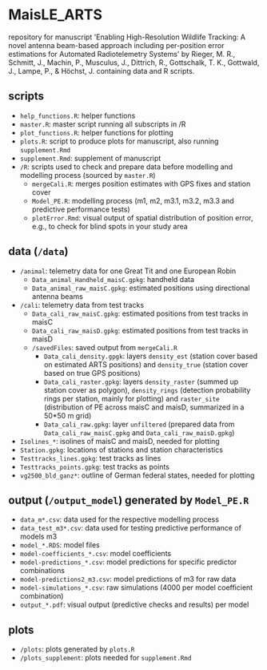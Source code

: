 # MaisLE_ARTS

repository for manuscript 'Enabling High-Resolution Wildlife Tracking: A novel antenna beam-based approach including per-position error estimations for Automated Radiotelemetry Systems' by Rieger, M. R., Schmitt, J., Machin, P., Musculus, J., Dittrich, R., Gottschalk, T. K., Gottwald, J., Lampe, P., & Höchst, J. containing data and R scripts.  

## scripts

- `help_functions.R`: helper functions  
- `master.R`: master script running all subscripts in /R    
- `plot_functions.R`: helper functions for plotting  
- `plots.R`: script to produce plots for manuscript, also running `supplement.Rmd`  
- `supplement.Rmd`: supplement of manuscript  
- `/R`: scripts used to check and prepare data before modelling and modelling process (sourced by `master.R`)  
  - `mergeCali.R`: merges position estimates with GPS fixes and station cover  
  - `Model_PE.R`: modelling process (m1, m2, m3.1, m3.2, m3.3 and predictive performance tests)  
  - `plotError.Rmd`: visual output of spatial distribution of position error, e.g., to check for blind spots in your study area   

## data (`/data`)

- `/animal`: telemetry data for one Great Tit and one European Robin  
  - `Data_animal_Handheld_maisC.gpkg`: handheld data  
  - `Data_animal_raw_maisC.gpkg`: estimated positions using directional antenna beams  
- `/cali`: telemetry data from test tracks  
  - `Data_cali_raw_maisC.gpkg`: estimated positions from test tracks in maisC  
  - `Data_cali_raw_maisD.gpkg`: estimated positions from test tracks in maisD  
  - `/savedFiles`: saved output from `mergeCali.R`  
    - `Data_cali_density.gpgk`: layers `density_est` (station cover based on estimated ARTS positions) and `density_true` (station cover based on true GPS positions)  
    - `Data_cali_raster.gpkg`: layers `density_raster` (summed up station cover as polygon), `density_rings` (detection probability rings per station, mainly for plotting) and `raster_site` (distribution of PE across maisC and maisD, summarized in a 50*50 m grid)    
    - `Data_cali_raw.gpkg`: layer `unfiltered` (prepared data from `Data_cali_raw_maisC.gpkg` and `Data_cali_raw_maisD.gpkg`)  
- `Isolines_*`: isolines of maisC and maisD, needed for plotting  
- `Station.gpkg`: locations of stations and station characteristics  
- `Testtracks_lines.gpkg`: test tracks as lines  
- `Testtracks_points.gpkg`: test tracks as points  
- `vg2500_bld_ganz*`: outline of German federal states, needed for plotting  
    
## output (`/output_model`) generated by `Model_PE.R`

- `data_m*.csv`: data used for the respective modelling process  
- `data_test_m3*.csv`: data used for testing predictive performance of models m3  
- `model_*.RDS`: model files  
- `model-coefficients_*.csv`: model coefficients  
- `model-predictions_*.csv`: model predictions for specific predictor combinations 
- `model-predictions2_m3.csv`: model predictions of m3 for raw data  
- `model-simulations_*.csv`: raw simulations (4000 per model coefficient combination)  
- `output_*.pdf`: visual output (predictive checks and results) per model  

## plots 

- `/plots`: plots generated by `plots.R`  
- `/plots_supplement`: plots needed for `supplement.Rmd`   


